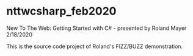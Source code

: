 # nttwcsharp_feb2020
New To The Web: Getting Started with C# - presented by Roland Mayer 2/18/2020

This is the source code project of Roland's FIZZ/BUZZ demonstration.
